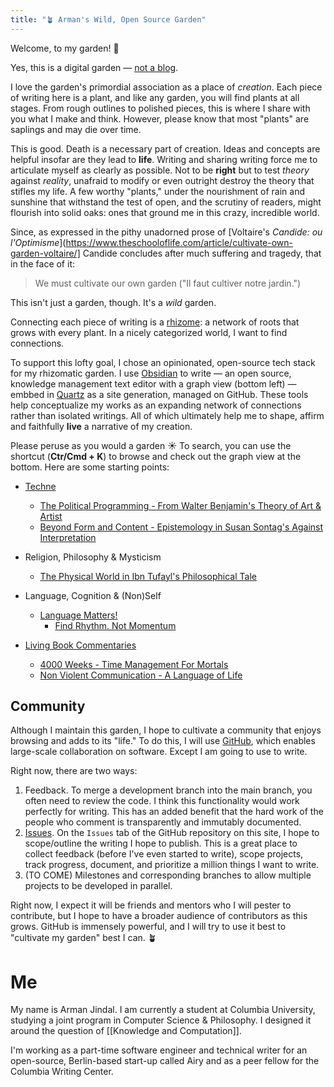 ```yaml
---
title: "🪴 Arman's Wild, Open Source Garden"
---
```


Welcome, to my garden!  👋  

Yes, this is a digital garden —  [not a blog](https://joelhooks.com/digital-garden). 

I love the garden's primordial association as a place of *creation*. Each piece of writing here is a plant, and like any garden, you will find plants at all stages. From rough outlines to polished pieces, this is where I share with you what I make and think.  However, please know that most "plants" are saplings and may die over time. 

This is good. Death is a necessary part of creation. Ideas and concepts are helpful insofar are they lead to **life**. Writing and sharing writing force me to articulate myself as clearly as possible. Not to be **right** but to test *theory* against *reality*, unafraid to modify or even outright destroy the theory that stifles my life. A few worthy "plants," under the nourishment of rain and sunshine that withstand the test of open, and the scrutiny of readers, might flourish into solid oaks: ones that ground me in this crazy, incredible world. 

Since, as expressed in the pithy unadorned prose of [Voltaire's *Candide: ou l'Optimisme*](https://www.theschooloflife.com/article/cultivate-own-garden-voltaire/] Candide concludes after much suffering and tragedy, that in the face of it:

>  We must cultivate our own garden ("Il faut cultiver notre jardin.")


This isn't just a garden, though. It's a *wild* garden.

Connecting each piece of writing is a [rhizome](https://www.iaacblog.com/programs/rhizome-deleuze-guattari/#:~:text=Rhizome%20is%20a%20philosophical%20term,They%20are%20dispersed.): a network of roots that grows with every plant. In a nicely categorized world, I want to find connections. 

To support this lofty goal, I chose an opinionated, open-source tech stack for my rhizomatic garden. I use [Obsidian](https://obsidian.md/) to write — an open source, knowledge management text editor with a graph view (bottom left) — embbed in [Quartz](https://quartz.jzhao.xyz/) as a site generation, managed on GitHub. These tools help conceptualize my works as an expanding network of connections rather than isolated writings. All of which ultimately help me to shape, affirm and faithfully **live** a narrative of my creation.

Please peruse as you would a garden ☀️ To search, you can use the shortcut (**Ctr/Cmd + K**) to browse and check out the graph view at the bottom. Here are some starting points:

- [Techne](https://en.wikipedia.org/wiki/Techne)
	- [The Political Programming - From Walter Benjamin's Theory of Art & Artist](digital-garden/The-Political-Programmer.md) 
	- [Beyond Form and Content - Epistemology in Susan Sontag's Against Interpretation](digital-garden/Beyond-Form-Content.md)

- Religion, Philosophy & Mysticism
	- [The Physical World in Ibn Tufayl's Philosophical Tale](digital-garden/Tools/Ibn-Tufayl.md)

- Language, Cognition & (Non)Self
	- [Language Matters!](digital-garden/Language%20Matters.md)
		- [Find Rhythm. Not Momentum](digital-garden/Rhythm-Not-Momentum.md)

- [Living Book Commentaries](digital-garden/Book%20Commentaries/Book%20Commentaries.md)
	- [4000 Weeks - Time Management For Mortals](digital-garden/Book%20Commentaries/4000%20Weeks%20-%20Time%20Management%20For%20Mortals.md)
	- [Non Violent Communication - A Language of Life](digital-garden/Book%20Commentaries/Non%20Violent%20Communication%20-%20A%20Language%20of%20Life.md)


## Community 
Although I maintain this garden, I hope to cultivate a community that enjoys browsing and adds to its "life."  To do this, I will use [GitHub](https://github.com/armanjindal/armanjindal.github.io), which enables large-scale collaboration on software. Except I am going to use to write. 

Right now, there are two ways:
1. Feedback. To merge a development branch into the main branch, you often need to review the code. I think this functionality would work perfectly for writing. This has an added benefit that the hard work of the people who comment is transparently and immutably documented. 
2. [Issues](https://github.com/armanjindal/armanjindal.github.io/issues). On the `Issues` tab of the GitHub repository on this site, I hope to scope/outline the writing I hope to publish. This is a great place to collect feedback (before I've even started to write), scope projects, track progress, document, and prioritize a million things I want to write. 
3. (TO COME) Milestones and corresponding branches to allow multiple projects to be developed in parallel. 

Right now, I expect it will be friends and mentors who I will pester to contribute, but I hope to have a broader audience of contributors as this grows. GitHub is immensely powerful, and I will try to use it best to "cultivate my garden" best I can. 🪴


#  Me
My name is Arman Jindal. I am currently a student at Columbia University, studying a joint program in Computer Science & Philosophy. I designed it around the question of [[Knowledge and Computation]]. 

I'm working as a part-time software engineer and technical writer for an open-source, Berlin-based start-up called Airy and as a peer fellow for the Columbia Writing Center. 